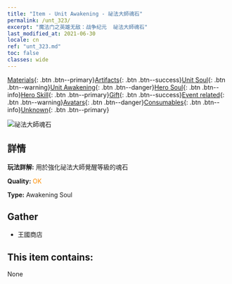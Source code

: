 ```yaml
---
title: "Item - Unit Awakening - 祕法大師魂石"
permalink: /unt_323/
excerpt: "魔法门之英雄无敌：战争纪元  祕法大師魂石"
last_modified_at: 2021-06-30
locale: cn
ref: "unt_323.md"
toc: false
classes: wide
---
```

 [Materials](/ItemsCN/){: .btn .btn--primary}[Artifacts](/ItemsCN/Artifacts/){: .btn .btn--success}[Unit Soul](/ItemsCN/UnitSoul/){: .btn .btn--warning}[Unit Awakening](/ItemsCN/UnitAwakening/){: .btn .btn--danger}[Hero Soul](/ItemsCN/HeroSoul/){: .btn .btn--info}[Hero Skill](/ItemsCN/HeroSkill/){: .btn .btn--primary}[Gift](/ItemsCN/Gift/){: .btn .btn--success}[Event related](/ItemsCN/Events/){: .btn .btn--warning}[Avatars](/ItemsCN/Avatars/){: .btn .btn--danger}[Consumables](/ItemsCN/Consumables/){: .btn .btn--info}[Unknown](/ItemsCN/Unknown/){: .btn .btn--primary}

 ![祕法大師魂石](/images/u/tia_dafashi.jpg)

## 詳情
 **玩法詳解:** 用於強化祕法大師覺醒等級的魂石

 **Quality:** <span style="color: #FF8C00">OK</span>

 **Type:** Awakening Soul

## Gather

*    王國商店 

## This item contains:

  None

